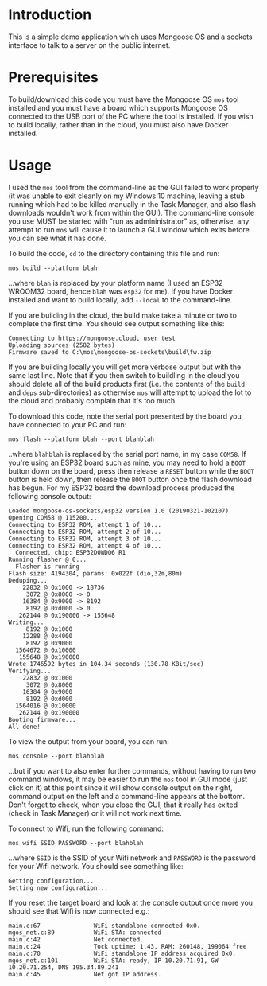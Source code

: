 # Introduction
This is a simple demo application which uses Mongoose OS and a sockets interface to talk to a server on the public internet.

# Prerequisites
To build/download this code you must have the Mongoose OS `mos` tool installed and you must have a board which supports Mongoose OS connected to the USB port of the PC where the tool is installed.  If you wish to build locally, rather than in the cloud, you must also have Docker installed.

# Usage
I used the `mos` tool from the command-line as the GUI failed to work properly (it was unable to exit cleanly on my Windows 10 machine, leaving a stub running which had to be killed manually in the Task Manager, and also flash downloads wouldn't work from  within the GUI).  The command-line console you use MUST be started with "run as admininistrator" as, otherwise, any attempt to run `mos` will cause it to launch a GUI window which exits before you can see what it has done.

To build the code, `cd` to the directory containing this file and run:

```
mos build --platform blah
```

...where `blah` is replaced by your platform name (I used an ESP32 WROOM32 board, hence `blah` was `esp32` for me).  If you have Docker installed and want to build locally, add `--local` to the command-line.

If you are building in the cloud, the build make take a minute or two to complete the first time.  You should see output something like this:

```
Connecting to https://mongoose.cloud, user test
Uploading sources (2582 bytes)
Firmware saved to C:\mos\mongoose-os-sockets\build\fw.zip
```

If you are building locally you will get more verbose output but with the same last line.  Note that if you then switch to buildling in the cloud you should delete all of the build products first (i.e. the contents of the `build` and `deps` sub-directories) as otherwise `mos` will attempt to upload the lot to the cloud and probably complain that it's too much.

To download this code, note the serial port presented by the board you have connected to your PC and run:

```
mos flash --platform blah --port blahblah
```

..where `blahblah` is replaced by the serial port name, in my case `COM58`.  If you're using an ESP32 board such as mine, you may need to hold a `BOOT` button down on the board, press then release a `RESET` button while the `BOOT` button is held down, then release the `BOOT` button once the flash download has begun.  For my ESP32 board the download process produced the following console output:

```
Loaded mongoose-os-sockets/esp32 version 1.0 (20190321-102107)
Opening COM58 @ 115200...
Connecting to ESP32 ROM, attempt 1 of 10...
Connecting to ESP32 ROM, attempt 2 of 10...
Connecting to ESP32 ROM, attempt 3 of 10...
Connecting to ESP32 ROM, attempt 4 of 10...
  Connected, chip: ESP32D0WDQ6 R1
Running flasher @ 0...
  Flasher is running
Flash size: 4194304, params: 0x022f (dio,32m,80m)
Deduping...
    22832 @ 0x1000 -> 18736
     3072 @ 0x8000 -> 0
    16384 @ 0x9000 -> 8192
     8192 @ 0xd000 -> 0
   262144 @ 0x190000 -> 155648
Writing...
     8192 @ 0x1000
    12288 @ 0x4000
     8192 @ 0x9000
  1564672 @ 0x10000
   155648 @ 0x190000
Wrote 1746592 bytes in 104.34 seconds (130.78 KBit/sec)
Verifying...
    22832 @ 0x1000
     3072 @ 0x8000
    16384 @ 0x9000
     8192 @ 0xd000
  1564016 @ 0x10000
   262144 @ 0x190000
Booting firmware...
All done!
```

To view the output from your board, you can run:

```
mos console --port blahblah
```

...but if you want to also enter further commands, without having to run two command windows, it may be easier to run the `mos` tool in GUI mode (just click on it) at this point since it will show console output on the right, command output on the left and a command-line appears at the bottom.  Don't forget to check, when you close the GUI, that it really has exited (check in Task Manager) or it will not work next time.

To connect to Wifi, run the following command:

```
mos wifi SSID PASSWORD --port blahblah
```

...where `SSID` is the SSID of your Wifi network  and `PASSWORD` is the password for your Wifi network.  You should see something like:

```
Getting configuration...
Setting new configuration...
```

If you reset the target board and look at the console output once more you should see that Wifi is now connected e.g.:

```
main.c:67               WiFi standalone connected 0x0.
mgos_net.c:89           WiFi STA: connected
main.c:42               Net connected.
main.c:24               Tock uptime: 1.43, RAM: 260148, 199064 free
main.c:70               WiFi standalone IP address acquired 0x0.
mgos_net.c:101          WiFi STA: ready, IP 10.20.71.91, GW 10.20.71.254, DNS 195.34.89.241
main.c:45               Net got IP address.
```
